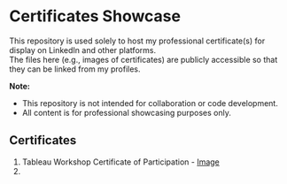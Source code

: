 # Certificates Showcase

This repository is used solely to host my professional certificate(s) for display on LinkedIn and other platforms.  
The files here (e.g., images of certificates) are publicly accessible so that they can be linked from my profiles.  

**Note:**  
- This repository is not intended for collaboration or code development.  
- All content is for professional showcasing purposes only.

## Certificates
1. Tableau Workshop Certificate of Participation - [Image](https://raw.githubusercontent.com/你的用户名/certificates/main/aws-certificate.jpg)
2. 
